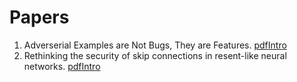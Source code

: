 # Papers
1. Adverserial Examples are Not Bugs, They are Features.
[pdf](https://arxiv.org/abs/1905.02175)[Intro](https://github.com/I-am-Bot/Papers/blob/master/1.md)
2. Rethinking the security of skip connections in resent-like neural networks.
[pdf](https://openreview.net/pdf?id=BJlRs34Fvr)[Intro](https://github.com/I-am-Bot/Papers/blob/master/Rethinking%20the%20security%20of%20skip%20connections%20in%20resent-like%20neural%20networks.md)
